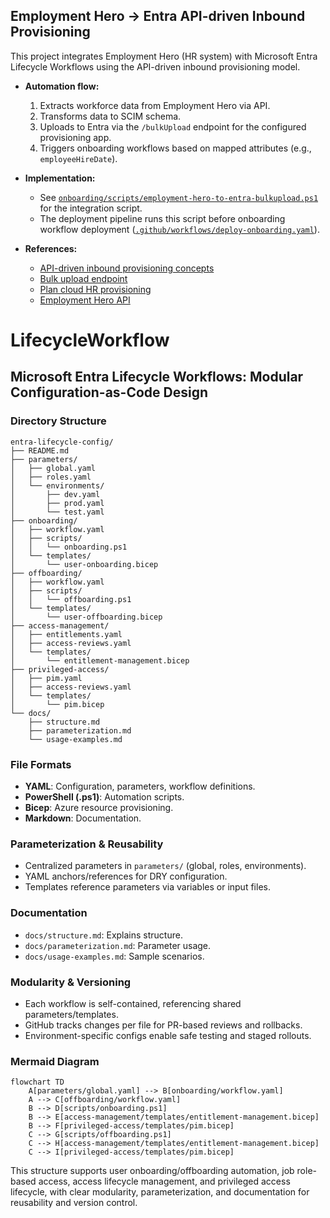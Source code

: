 ## Employment Hero → Entra API-driven Inbound Provisioning

This project integrates Employment Hero (HR system) with Microsoft Entra Lifecycle Workflows using the API-driven inbound provisioning model.

- **Automation flow:**  
  1. Extracts workforce data from Employment Hero via API.  
  2. Transforms data to SCIM schema.  
  3. Uploads to Entra via the `/bulkUpload` endpoint for the configured provisioning app.  
  4. Triggers onboarding workflows based on mapped attributes (e.g., `employeeHireDate`).

- **Implementation:**  
  - See [`onboarding/scripts/employment-hero-to-entra-bulkupload.ps1`](onboarding/scripts/employment-hero-to-entra-bulkupload.ps1) for the integration script.
  - The deployment pipeline runs this script before onboarding workflow deployment ([`.github/workflows/deploy-onboarding.yaml`](.github/workflows/deploy-onboarding.yaml)).

- **References:**  
  - [API-driven inbound provisioning concepts](https://learn.microsoft.com/en-us/entra/identity/app-provisioning/inbound-provisioning-api-concepts#end-to-end-flow)  
  - [Bulk upload endpoint](https://learn.microsoft.com/en-us/graph/api/synchronization-synchronizationjob-post-bulkupload)  
  - [Plan cloud HR provisioning](https://learn.microsoft.com/en-us/entra/identity/app-provisioning/plan-cloud-hr-provision)  
  - [Employment Hero API](https://developer.employmenthero.com/reference/get-employees)
# LifecycleWorkflow
## Microsoft Entra Lifecycle Workflows: Modular Configuration-as-Code Design

### Directory Structure

```
entra-lifecycle-config/
├── README.md
├── parameters/
│   ├── global.yaml
│   ├── roles.yaml
│   └── environments/
│       ├── dev.yaml
│       ├── prod.yaml
│       └── test.yaml
├── onboarding/
│   ├── workflow.yaml
│   ├── scripts/
│   │   └── onboarding.ps1
│   └── templates/
│       └── user-onboarding.bicep
├── offboarding/
│   ├── workflow.yaml
│   ├── scripts/
│   │   └── offboarding.ps1
│   └── templates/
│       └── user-offboarding.bicep
├── access-management/
│   ├── entitlements.yaml
│   ├── access-reviews.yaml
│   └── templates/
│       └── entitlement-management.bicep
├── privileged-access/
│   ├── pim.yaml
│   ├── access-reviews.yaml
│   └── templates/
│       └── pim.bicep
└── docs/
    ├── structure.md
    ├── parameterization.md
    └── usage-examples.md
```

### File Formats

- **YAML**: Configuration, parameters, workflow definitions.
- **PowerShell (.ps1)**: Automation scripts.
- **Bicep**: Azure resource provisioning.
- **Markdown**: Documentation.

### Parameterization & Reusability

- Centralized parameters in `parameters/` (global, roles, environments).
- YAML anchors/references for DRY configuration.
- Templates reference parameters via variables or input files.

### Documentation

- `docs/structure.md`: Explains structure.
- `docs/parameterization.md`: Parameter usage.
- `docs/usage-examples.md`: Sample scenarios.

### Modularity & Versioning

- Each workflow is self-contained, referencing shared parameters/templates.
- GitHub tracks changes per file for PR-based reviews and rollbacks.
- Environment-specific configs enable safe testing and staged rollouts.

### Mermaid Diagram

```mermaid
flowchart TD
    A[parameters/global.yaml] --> B[onboarding/workflow.yaml]
    A --> C[offboarding/workflow.yaml]
    B --> D[scripts/onboarding.ps1]
    B --> E[access-management/templates/entitlement-management.bicep]
    B --> F[privileged-access/templates/pim.bicep]
    C --> G[scripts/offboarding.ps1]
    C --> H[access-management/templates/entitlement-management.bicep]
    C --> I[privileged-access/templates/pim.bicep]
```

This structure supports user onboarding/offboarding automation, job role-based access, access lifecycle management, and privileged access lifecycle, with clear modularity, parameterization, and documentation for reusability and version control.